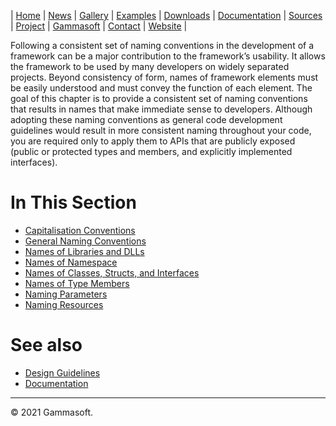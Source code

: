 | [Home](home.md) | [News](news.md) | [Gallery](gallery.md) | [Examples](examples.md) | [Downloads](downloads.md) | [Documentation](documentation.md) | [Sources](https://github.com/gammasoft71/xtd) | [Project](https://sourceforge.net/projects/xtdpro/) | [Gammasoft](gammasoft.md)  | [Contact](contact.md) | [Website](https://gammasoft71.wixsite.com/xtdpro) |

Following a consistent set of naming conventions in the development of a framework can be a major contribution to the framework’s usability.
It allows the framework to be used by many developers on widely separated projects.
Beyond consistency of form, names of framework elements must be easily understood and must convey the function of each element.
The goal of this chapter is to provide a consistent set of naming conventions that results in names that make immediate sense to developers.
Although adopting these naming conventions as general code development guidelines would result in more consistent naming throughout your code, you are required only to apply them to APIs that are publicly exposed (public or protected types and members, and explicitly implemented interfaces).
 
# In This Section

* [Capitalisation Conventions](capitalisation_conventions.md)
* [General Naming Conventions](general_naming_conventions.md)
* [Names of Libraries and DLLs](names_of_libraries_and_dlls.md)
* [Names of Namespace](names_of_namespace.md)
* [Names of Classes, Structs, and Interfaces](names_of_classes_structs_and_interfaces.md)
* [Names of Type Members](names_of_type_members.md)
* [Naming Parameters](naming_parameters.md)
* [Naming Resources](naming_resources.md)
​
# See also

* [Design Guidelines](design_guidelines.md)
* [Documentation](documentation.md)

______________________________________________________________________________________________

© 2021 Gammasoft.
